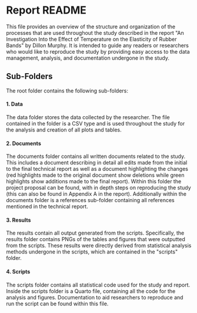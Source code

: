 # Report README

This file provides an overview of the structure and organization of the processes that are used throughout the study described in the report
"An Investigation Into the Effect of Temperature on the Elasticity of Rubber Bands" by Dillon Murphy. It is intended to guide any readers or researchers who
would like to reproduce the study by providing easy access to the data management, analysis, and documentation undergone in the study.

## Sub-Folders

The root folder contains the following sub-folders:
 
 #### 1. Data
 
 The data folder stores the data collected by the researcher. The file contained in the folder is a CSV type and is used throughout the study for the analysis 
 and creation of all plots and tables.
 
 #### 2. Documents
 
 The documents folder contains all written documents related to the study. This includes a document describing in detail all edits made 
 from the initial to the final technical report as well as a document highlighting the changes (red highlights made to the original document show deletions while 
 green highlights show additions made to the final report). Within this folder the project proposal can be found, with in depth steps on reproducing the study (this can also be found in Appendix A in the report). Additionally within the documents folder is a references sub-folder containing all references mentioned 
 in the technical report.
 
 #### 3. Results
 
 The results contain all output generated from the scripts. Specifically, the results folder contains PNGs of the tables and figures that were outputted from 
 the scripts. These results were directly derived from statistical analysis methods undergone in the scripts, which are contained in the "scripts" folder.
 
 #### 4. Scripts
 
 The scripts folder contains all statistical code used for the study and report. Inside the scripts folder is a Quarto file, containing all the code for the analysis
 and figures. Documentation to aid researchers to reproduce and run the script can be found within this file.
